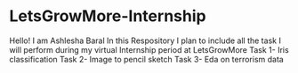 # LetsGrowMore-Internship
Hello! I am Ashlesha Baral
In this Respository I plan to include all the task I will perform during my virtual Internship period at LetsGrowMore
Task 1- Iris classification 
Task 2- Image to pencil sketch
Task 3- Eda on terrorism data
